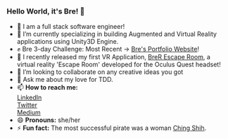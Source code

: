 ### Hello World, it's Bre! 👋

<!--
**brerickner/brerickner** is a ✨ _special_ ✨ repository because its `README.md` (this file) appears on your GitHub profile.-->
- :star2: I am a full stack software engineer!
- 🔭 I’m currently specializing in building Augmented and Virtual Reality applications using Unity3D Engine.
- ✊ Bre 3-day Challenge: Most Recent -> [Bre's Portfolio Website](https://brerickner.github.io/brerickner/)!
- 🌱 I recently released my first VR Application, [BreR Escape Room](https://youtu.be/7dvtWqieUJs), a virtual reality 'Escape Room' developed for the Oculus Quest headset!
- 👯 I’m looking to collaborate on any creative ideas you got
- 💬 Ask me about my love for TDD.
- 📫 **How to reach me:**  
            [LinkedIn](https://www.linkedin.com/in/brerickner)  
            [Twitter](https://twitter.com/brerickner)  
            [Medium](https://medium.com/@brerickner)
- 😄 **Pronouns:** she/her
- ⚡ **Fun fact:** The most successful pirate was a woman [Ching Shih](https://historyofyesterday.com/ching-shih-a-prostitute-who-became-historys-deadliest-pirate-f596f7fcff23).
